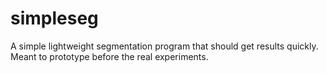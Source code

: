 # simpleseg
A simple lightweight segmentation program that should get results quickly.  Meant to prototype before the real experiments.
